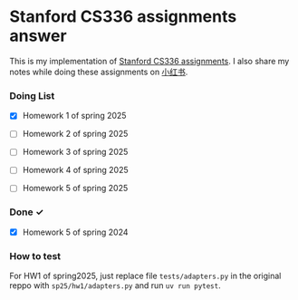 # Stanford CS336 assignments answer

This is my implementation of [Stanford CS336 assignments](https://github.com/stanford-cs336). I also share my notes while doing these assignments on [小红书](https://www.xiaohongshu.com/user/profile/5a9409554eacab27ee3c50b0). 
### Doing List

- [x] Homework 1 of spring 2025
- [ ] Homework 2 of spring 2025
- [ ] Homework 3 of spring 2025
- [ ] Homework 4 of spring 2025
- [ ] Homework 5 of spring 2025


### Done ✓

- [x] Homework 5 of spring 2024

### How to test
For HW1 of spring2025, just replace file `tests/adapters.py` in the original reppo with `sp25/hw1/adapters.py` and run `uv run pytest`.